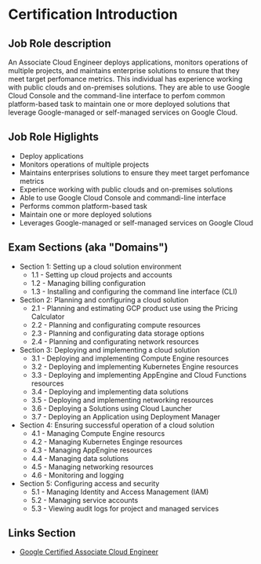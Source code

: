 # Certification Introduction
## Job Role description
An Associate Cloud Engineer deploys applications, monitors operations of multiple projects, and maintains enterprise solutions to ensure that they meet target perfomance metrics. This individual has experience working with public clouds and on-premises solutions. They are able to use Google Cloud Console and the command-line interface to perfom common platform-based task to maintain one or more deployed solutions that leverage Google-managed or self-managed services on Google Cloud.

## Job Role Higlights
- Deploy applications
- Monitors operations of multiple projects
- Maintains enterprises solutions to ensure they meet target perfomance metrics
- Experience working with public clouds and on-premises solutions
- Able to use Google Cloud Console and commandi-line interface
- Performs common platform-based task
- Maintain one or more deployed solutions
- Leverages Google-managed or self-managed services on Google Cloud

## Exam Sections (aka "Domains")
- Section 1: Setting up a cloud solution environment
  - 1.1 - Setting up cloud projects and accounts
  - 1.2 - Managing billing configuration
  - 1.3 - Installing and configuring the command line interface (CLI)
- Section 2: Planning and configuring a cloud solution
  - 2.1 - Planning and estimating GCP product use using the Pricing Calculator
  - 2.2 - Planning and configurating compute resources
  - 2.3 - Planning and configurating data storage options
  - 2.4 - Planning and configurating network resources
- Section 3: Deploying and implementing a cloud solution
  - 3.1 - Deploying and implementing Compute Engine resources
  - 3.2 - Deploying and implementing Kubernetes Engine resources
  - 3.3 - Deploying and implementing AppEngine and Cloud Functions resources
  - 3.4 - Deploying and implementing data solutions
  - 3.5 - Deploying and implementing networking resources
  - 3.6 - Deploying a Solutions using Cloud Launcher
  - 3.7 - Deploying an Application using Deployment Manager
- Section 4: Ensuring successful operation of a cloud solution
  - 4.1 - Managing Compute Engine resourcs
  - 4.2 - Managing Kubernetes Enginge resources
  - 4.3 - Managing AppEngine resources
  - 4.4 - Managing data solutions
  - 4.5 - Managing networking resources
  - 4.6 - Monitoring and logging
- Section 5: Configuring access and security
  - 5.1 - Managing Identity and Access Management (IAM)
  - 5.2 - Managing service accounts
  - 5.3 - Viewing audit logs for project and managed services


## Links Section
- [Google Certified Associate Cloud Engineer](https://cloud.google.com/certification/guides/cloud-engineer/)